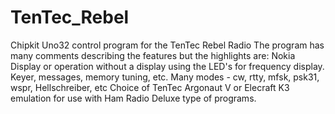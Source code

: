 # TenTec_Rebel
Chipkit Uno32 control program for the TenTec Rebel Radio
The program has many comments describing the features but the highlights are:
Nokia Display or operation without a display using the LED's for frequency display.
Keyer, messages, memory tuning,  etc.
Many modes - cw, rtty, mfsk, psk31, wspr, Hellschreiber, etc
Choice of TenTec Argonaut V or Elecraft K3 emulation for use with Ham Radio Deluxe type of programs.
